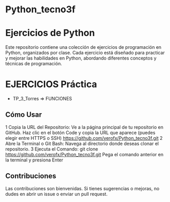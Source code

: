 # Python_tecno3f

# Ejercicios de Python

Este repositorio contiene una colección de ejercicios de programación en Python, organizados por clase. Cada ejercicio está diseñado para practicar y mejorar las habilidades en Python, abordando diferentes conceptos y técnicas de programación.

# EJERCICIOS Práctica
  * TP_3_Torres => FUNCIONES

## Cómo Usar

1 Copia la URL del Repositorio:
  Ve a la página principal de tu repositorio en GitHub.
  Haz clic en el botón Code y copia la URL que aparece (puedes elegir entre HTTPS o SSH)
  https://github.com/verofx/Python_tecno3f.git
2 Abre la Terminal o Git Bash:
Navega al directorio donde deseas clonar el repositorio.
3 Ejecuta el Comando: 
  git clone https://github.com/verofx/Python_tecno3f.git
  Pega el comando anterior en la terminal y presiona Enter

## Contribuciones

Las contribuciones son bienvenidas. Si tienes sugerencias o mejoras, no dudes en abrir un issue o enviar un pull request.
